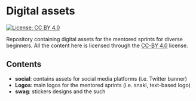 # Digital assets

[![License: CC BY 4.0](https://img.shields.io/badge/License-CC%20BY%204.0-lightgrey.svg?colorA=2D2A56&colorB=FF6F91&style=flat.svg)](https://creativecommons.org/licenses/by/4.0/)


Repository containing digital assets for the mentored sprints for diverse beginners. All the content here is licensed through the [CC-BY 4.0](https://creativecommons.org/licenses/by/4.0/) license.

## Contents

- **social**: contains assets for social media platforms (i.e. Twitter banner)
- **Logos**: main logos for the mentored sprints (i.e. snakl, text-based logo)
- **swag**: stickers designs and the such 